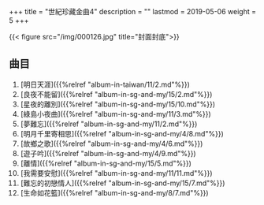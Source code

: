 +++
title = "世紀珍藏金曲4"
description = ""
lastmod = 2019-05-06
weight = 5
+++

{{< figure src="/img/000126.jpg" title="封面封底">}}


## 曲目

1. [明日天涯]({{%relref "album-in-taiwan/11/2.md"%}}) 
2. [良夜不能留]({{%relref "album-in-sg-and-my/15/2.md"%}}) 
3. [星夜的離別]({{%relref "album-in-sg-and-my/15/10.md"%}}) 
4. [綠島小夜曲]({{%relref "album-in-sg-and-my/11/3.md"%}}) 
5. [夢難忘]({{%relref "album-in-sg-and-my/11/2.md"%}}) 
6. [明月千里寄相思]({{%relref "album-in-sg-and-my/4/8.md"%}}) 
7. [故鄉之歌]({{%relref "album-in-sg-and-my/4/6.md"%}}) 
8. [遊子吟]({{%relref "album-in-sg-and-my/4/9.md"%}}) 
9. [離情]({{%relref "album-in-sg-and-my/15/5.md"%}}) 
10. [我需要安慰]({{%relref "album-in-sg-and-my/11/11.md"%}}) 
11. [難忘的初戀情人]({{%relref "album-in-sg-and-my/15/7.md"%}}) 
12. [生命如花籃]({{%relref "album-in-sg-and-my/8/7.md"%}}) 